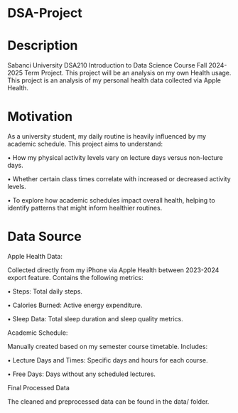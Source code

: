 # DSA-Project
# Description
Sabanci University DSA210 Introduction to Data Science Course Fall 2024-2025 Term Project. This project will be an analysis on my own Health usage. This project is an analysis of my personal health data collected via Apple Health.
# Motivation
As a university student, my daily routine is heavily influenced by my academic schedule.
This project aims to understand:
	
 •	How my physical activity levels vary on lecture days versus non-lecture days.
	
 •	Whether certain class times correlate with increased or decreased activity levels.
 
 • 	To explore how academic schedules impact overall health, helping to identify patterns that might inform healthier routines.
# Data Source
Apple Health Data:

Collected directly from my iPhone via Apple Health between 2023-2024 export feature.
Contains the following metrics:
	
 •	Steps: Total daily steps.

 •	Calories Burned: Active energy expenditure.

 •	Sleep Data: Total sleep duration and sleep quality metrics.

Academic Schedule:

Manually created based on my semester course timetable.
Includes:
	
 •	Lecture Days and Times: Specific days and hours for each course.
	
 •	Free Days: Days without any scheduled lectures.

Final Processed Data

The cleaned and preprocessed data can be found in the data/ folder.
